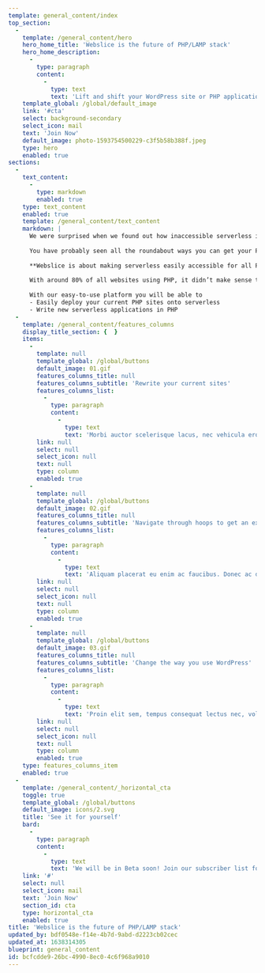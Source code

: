```yaml
---
template: general_content/index
top_section:
  -
    template: /general_content/hero
    hero_home_title: 'Webslice is the future of PHP/LAMP stack'
    hero_home_description:
      -
        type: paragraph
        content:
          -
            type: text
            text: 'Lift and shift your WordPress site or PHP applications onto serverless.'
    template_global: /global/default_image
    link: '#cta'
    select: background-secondary
    select_icon: mail
    text: 'Join Now'
    default_image: photo-1593754500229-c3f5b58b388f.jpeg
    type: hero
    enabled: true
sections:
  -
    text_content:
      -
        type: markdown
        enabled: true
    type: text_content
    enabled: true
    template: /general_content/text_content
    markdown: |
      We were surprised when we found out how inaccessible serverless is for PHP developers. 
      
      You have probably seen all the roundabout ways you can get your PHP websites onto serverless. And it very likely ended up in the “too hard basket”. 
      
      **Webslice is about making serverless easily accessible for all PHP developers.**
      
      With around 80% of all websites using PHP, it didn’t make sense that getting websites onto serverless hosting wasn’t easy. So we changed that.
      
      With our easy-to-use platform you will be able to
      - Easily deploy your current PHP sites onto serverless
      - Write new serverless applications in PHP
  -
    template: /general_content/features_columns
    display_title_section: {  }
    items:
      -
        template: null
        template_global: /global/buttons
        default_image: 01.gif
        features_columns_title: null
        features_columns_subtitle: 'Rewrite your current sites'
        features_columns_list:
          -
            type: paragraph
            content:
              -
                type: text
                text: 'Morbi auctor scelerisque lacus, nec vehicula eros tempus at. Vestibulum scelerisque finibus leo ac aliquam.'
        link: null
        select: null
        select_icon: null
        text: null
        type: column
        enabled: true
      -
        template: null
        template_global: /global/buttons
        default_image: 02.gif
        features_columns_title: null
        features_columns_subtitle: 'Navigate through hoops to get an existing PHP application working'
        features_columns_list:
          -
            type: paragraph
            content:
              -
                type: text
                text: 'Aliquam placerat eu enim ac faucibus. Donec ac diam congue, lobortis magna nec, fermentum arcu. '
        link: null
        select: null
        select_icon: null
        text: null
        type: column
        enabled: true
      -
        template: null
        template_global: /global/buttons
        default_image: 03.gif
        features_columns_title: null
        features_columns_subtitle: 'Change the way you use WordPress'
        features_columns_list:
          -
            type: paragraph
            content:
              -
                type: text
                text: 'Proin elit sem, tempus consequat lectus nec, volutpat hendrerit ligula. Phasellus molestie blandit erat.'
        link: null
        select: null
        select_icon: null
        text: null
        type: column
        enabled: true
    type: features_columns_item
    enabled: true
  -
    template: /general_content/_horizontal_cta
    toggle: true
    template_global: /global/buttons
    default_image: icons/2.svg
    title: 'See it for yourself'
    bard:
      -
        type: paragraph
        content:
          -
            type: text
            text: 'We will be in Beta soon! Join our subscriber list for updates on the Webslice platform and access to the beta when it is released.'
    link: '#'
    select: null
    select_icon: mail
    text: 'Join Now'
    section_id: cta
    type: horizontal_cta
    enabled: true
title: 'Webslice is the future of PHP/LAMP stack'
updated_by: bdf0548e-f14e-4b7d-9abd-d2223cb02cec
updated_at: 1638314305
blueprint: general_content
id: bcfcdde9-26bc-4990-8ec0-4c6f968a9010
---
```

